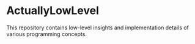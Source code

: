 # ActuallyLowLevel
This repository contains low-level insights and implementation details of various programming concepts.
